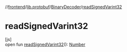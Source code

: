 //[frontend](../../../index.md)/[lib.protobuf](../index.md)/[BinaryDecoder](index.md)/[readSignedVarint32](read-signed-varint32.md)

# readSignedVarint32

[js]\
open fun [readSignedVarint32](read-signed-varint32.md)(): [Number](https://kotlinlang.org/api/latest/jvm/stdlib/kotlin/-number/index.html)
